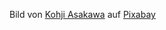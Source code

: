 Bild von <a href="https://pixabay.com/de/users/deltaworks-37465/?utm_source=link-attribution&utm_medium=referral&utm_campaign=image&utm_content=7641876">Kohji Asakawa</a> auf <a href="https://pixabay.com/de//?utm_source=link-attribution&utm_medium=referral&utm_campaign=image&utm_content=7641876">Pixabay</a>